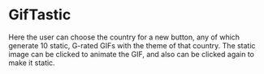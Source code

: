# GifTastic
Here the user can choose the country for a new button, any of which generate 10
static, G-rated GIFs with the theme of that country.  The static image can be
clicked to animate the GIF, and also can be clicked again to make it static.